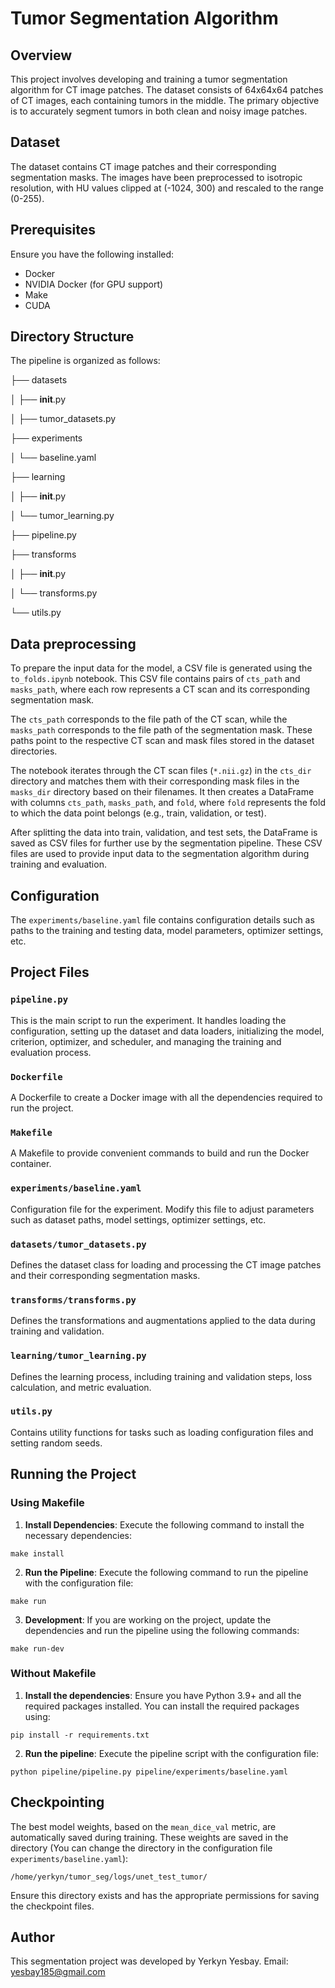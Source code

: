 # Tumor Segmentation Algorithm
## Overview

This project involves developing and training a tumor segmentation algorithm for CT image patches. The dataset consists of 64x64x64 patches of CT images, each containing tumors in the middle. The primary objective is to accurately segment tumors in both clean and noisy image patches.

## Dataset

The dataset contains CT image patches and their corresponding segmentation masks. The images have been preprocessed to isotropic resolution, with HU values clipped at (-1024, 300) and rescaled to the range (0-255).

## Prerequisites 
Ensure you have the following installed: 
- Docker 
- NVIDIA Docker (for GPU support) 
- Make
- CUDA

## Directory Structure

The pipeline is organized as follows:

├── datasets

│   ├── __init__.py

│   ├── tumor_datasets.py

├── experiments

│   └── baseline.yaml

├── learning

│   ├── __init__.py

│   └── tumor_learning.py

├── pipeline.py

├── transforms

│   ├── __init__.py

│   └── transforms.py

└── utils.py


## Data preprocessing
To prepare the input data for the model, a CSV file is generated using the `to_folds.ipynb` notebook. This CSV file contains pairs of `cts_path` and `masks_path`, where each row represents a CT scan and its corresponding segmentation mask.

The `cts_path` corresponds to the file path of the CT scan, while the `masks_path` corresponds to the file path of the segmentation mask. These paths point to the respective CT scan and mask files stored in the dataset directories.

The notebook iterates through the CT scan files (`*.nii.gz`) in the `cts_dir` directory and matches them with their corresponding mask files in the `masks_dir` directory based on their filenames. It then creates a DataFrame with columns `cts_path`, `masks_path`, and `fold`, where `fold` represents the fold to which the data point belongs (e.g., train, validation, or test).

After splitting the data into train, validation, and test sets, the DataFrame is saved as CSV files for further use by the segmentation pipeline. These CSV files are used to provide input data to the segmentation algorithm during training and evaluation.

## Configuration

The `experiments/baseline.yaml` file contains configuration details such as paths to the training and testing data, model parameters, optimizer settings, etc.



## Project Files

### `pipeline.py`

This is the main script to run the experiment. It handles loading the configuration, setting up the dataset and data loaders, initializing the model, criterion, optimizer, and scheduler, and managing the training and evaluation process.

### `Dockerfile`

A Dockerfile to create a Docker image with all the dependencies required to run the project.

### `Makefile`

A Makefile to provide convenient commands to build and run the Docker container.

### `experiments/baseline.yaml`

Configuration file for the experiment. Modify this file to adjust parameters such as dataset paths, model settings, optimizer settings, etc.

### `datasets/tumor_datasets.py`

Defines the dataset class for loading and processing the CT image patches and their corresponding segmentation masks.

### `transforms/transforms.py`

Defines the transformations and augmentations applied to the data during training and validation.

### `learning/tumor_learning.py`

Defines the learning process, including training and validation steps, loss calculation, and metric evaluation.

### `utils.py`

Contains utility functions for tasks such as loading configuration files and setting random seeds.

## Running the Project

### Using Makefile

1.  **Install Dependencies**: Execute the following command to install the necessary dependencies:
```
make install
```
2. **Run the Pipeline**: Execute the following command to run the pipeline with the configuration file:
```
make run
```
3. **Development**: If you are working on the project, update the dependencies and run the pipeline using the following commands:
```
make run-dev
```

### Without Makefile

1.  **Install the dependencies**: Ensure you have Python 3.9+ and all the required packages installed. You can install the required packages using:
```
pip install -r requirements.txt
```

2. **Run the pipeline**: Execute the pipeline script with the configuration file:
```
python pipeline/pipeline.py pipeline/experiments/baseline.yaml
```


## Checkpointing

The best model weights, based on the `mean_dice_val` metric, are automatically saved during training. These weights are saved in the directory (You can change the directory in the configuration file `experiments/baseline.yaml`):

```
/home/yerkyn/tumor_seg/logs/unet_test_tumor/
```

Ensure this directory exists and has the appropriate permissions for saving the checkpoint files.


## Author

This segmentation project was developed by Yerkyn Yesbay.
Email: yesbay185@gmail.com
